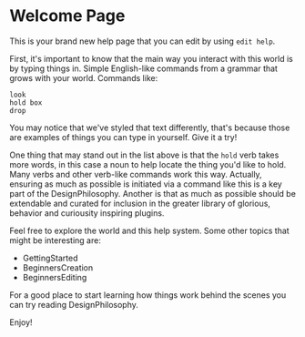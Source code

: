 # Welcome Page

This is your brand new help page that you can edit by using `edit
help`.

First, it's important to know that the main way you interact with this
world is by typing things in. Simple English-like commands from a
grammar that grows with your world. Commands like:

```
look
hold box
drop
```

You may notice that we've styled that text differently, that's because
those are examples of things you can type in yourself. Give it a try!

One thing that may stand out in the list above is that the `hold` verb
takes more words, in this case a noun to help locate the thing you'd
like to hold. Many verbs and other verb-like commands work this
way. Actually, ensuring as much as possible is initiated via a command
like this is a key part of the DesignPhilosophy. Another is that as
much as possible should be extendable and curated for inclusion in the
greater library of glorious, behavior and curiousity inspiring
plugins.

Feel free to explore the world and this help system. Some other topics
that might be interesting are:

* GettingStarted
* BeginnersCreation
* BeginnersEditing

For a good place to start learning how things work behind the scenes
you can try reading DesignPhilosophy.

Enjoy!
